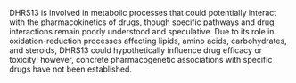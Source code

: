 DHRS13 is involved in metabolic processes that could potentially interact with the pharmacokinetics of drugs, though specific pathways and drug interactions remain poorly understood and speculative. Due to its role in oxidation-reduction processes affecting lipids, amino acids, carbohydrates, and steroids, DHRS13 could hypothetically influence drug efficacy or toxicity; however, concrete pharmacogenetic associations with specific drugs have not been established.